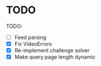# TODO

TODO:
- [ ] Feed parsing
- [x] Fix VideoErrors
- [x] Re-implement challenge solver
- [x] Make query page length dynamic
